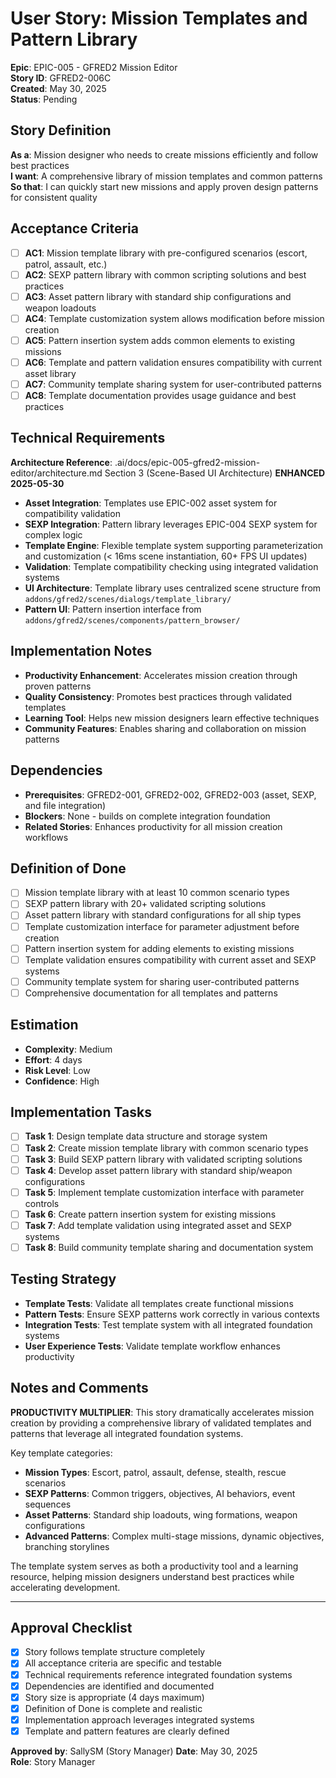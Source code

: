 # User Story: Mission Templates and Pattern Library

**Epic**: EPIC-005 - GFRED2 Mission Editor  
**Story ID**: GFRED2-006C  
**Created**: May 30, 2025  
**Status**: Pending

## Story Definition
**As a**: Mission designer who needs to create missions efficiently and follow best practices  
**I want**: A comprehensive library of mission templates and common patterns  
**So that**: I can quickly start new missions and apply proven design patterns for consistent quality

## Acceptance Criteria
- [ ] **AC1**: Mission template library with pre-configured scenarios (escort, patrol, assault, etc.)
- [ ] **AC2**: SEXP pattern library with common scripting solutions and best practices
- [ ] **AC3**: Asset pattern library with standard ship configurations and weapon loadouts
- [ ] **AC4**: Template customization system allows modification before mission creation
- [ ] **AC5**: Pattern insertion system adds common elements to existing missions
- [ ] **AC6**: Template and pattern validation ensures compatibility with current asset library
- [ ] **AC7**: Community template sharing system for user-contributed patterns
- [ ] **AC8**: Template documentation provides usage guidance and best practices

## Technical Requirements
**Architecture Reference**: .ai/docs/epic-005-gfred2-mission-editor/architecture.md Section 3 (Scene-Based UI Architecture) **ENHANCED 2025-05-30**

- **Asset Integration**: Templates use EPIC-002 asset system for compatibility validation
- **SEXP Integration**: Pattern library leverages EPIC-004 SEXP system for complex logic
- **Template Engine**: Flexible template system supporting parameterization and customization (< 16ms scene instantiation, 60+ FPS UI updates)
- **Validation**: Template compatibility checking using integrated validation systems
- **UI Architecture**: Template library uses centralized scene structure from `addons/gfred2/scenes/dialogs/template_library/`
- **Pattern UI**: Pattern insertion interface from `addons/gfred2/scenes/components/pattern_browser/`

## Implementation Notes
- **Productivity Enhancement**: Accelerates mission creation through proven patterns
- **Quality Consistency**: Promotes best practices through validated templates
- **Learning Tool**: Helps new mission designers learn effective techniques
- **Community Features**: Enables sharing and collaboration on mission patterns

## Dependencies
- **Prerequisites**: GFRED2-001, GFRED2-002, GFRED2-003 (asset, SEXP, and file integration)
- **Blockers**: None - builds on complete integration foundation
- **Related Stories**: Enhances productivity for all mission creation workflows

## Definition of Done
- [ ] Mission template library with at least 10 common scenario types
- [ ] SEXP pattern library with 20+ validated scripting solutions
- [ ] Asset pattern library with standard configurations for all ship types
- [ ] Template customization interface for parameter adjustment before creation
- [ ] Pattern insertion system for adding elements to existing missions
- [ ] Template validation ensures compatibility with current asset and SEXP systems
- [ ] Community template system for sharing user-contributed patterns
- [ ] Comprehensive documentation for all templates and patterns

## Estimation
- **Complexity**: Medium
- **Effort**: 4 days
- **Risk Level**: Low
- **Confidence**: High

## Implementation Tasks
- [ ] **Task 1**: Design template data structure and storage system
- [ ] **Task 2**: Create mission template library with common scenario types
- [ ] **Task 3**: Build SEXP pattern library with validated scripting solutions
- [ ] **Task 4**: Develop asset pattern library with standard ship/weapon configurations
- [ ] **Task 5**: Implement template customization interface with parameter controls
- [ ] **Task 6**: Create pattern insertion system for existing missions
- [ ] **Task 7**: Add template validation using integrated asset and SEXP systems
- [ ] **Task 8**: Build community template sharing and documentation system

## Testing Strategy
- **Template Tests**: Validate all templates create functional missions
- **Pattern Tests**: Ensure SEXP patterns work correctly in various contexts
- **Integration Tests**: Test template system with all integrated foundation systems
- **User Experience Tests**: Validate template workflow enhances productivity

## Notes and Comments
**PRODUCTIVITY MULTIPLIER**: This story dramatically accelerates mission creation by providing a comprehensive library of validated templates and patterns that leverage all integrated foundation systems.

Key template categories:
- **Mission Types**: Escort, patrol, assault, defense, stealth, rescue scenarios
- **SEXP Patterns**: Common triggers, objectives, AI behaviors, event sequences
- **Asset Patterns**: Standard ship loadouts, wing formations, weapon configurations
- **Advanced Patterns**: Complex multi-stage missions, dynamic objectives, branching storylines

The template system serves as both a productivity tool and a learning resource, helping mission designers understand best practices while accelerating development.

---

## Approval Checklist
- [x] Story follows template structure completely
- [x] All acceptance criteria are specific and testable
- [x] Technical requirements reference integrated foundation systems
- [x] Dependencies are identified and documented
- [x] Story size is appropriate (4 days maximum)
- [x] Definition of Done is complete and realistic
- [x] Implementation approach leverages integrated systems
- [x] Template and pattern features are clearly defined

**Approved by**: SallySM (Story Manager) **Date**: May 30, 2025  
**Role**: Story Manager